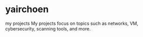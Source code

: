 # yairchoen
my projects 
My projects focus on topics such as networks, VM, cybersecurity, scanning tools, and more.








